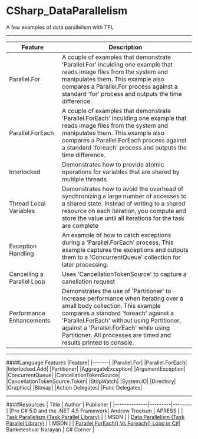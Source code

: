 # CSharp_DataParallelism
A few examples of data parallelism with TPL

---
|Feature |Description |
|--------|------------|
|Parallel.For | A couple of examples that demonstrate 'Parallel.For' inculding one example that reads image files from the system and manipulates them. This example also compares a Parallel.For process against a standard 'for' process and outputs the time difference. |
|Parallel.ForEach | A couple of examples that demonstrate 'Parallel.ForEach' inculding one example that reads image files from the system and manipulates them. This example also compares a Parallel.ForEach process against a standard 'foreach' process and outputs the time difference. |
|Interlocked | Demonstrates how to provide atomic operations for variables that are shared by multiple threads |
| Thread Local Variables | Demonstrates how to avoid the overhead of synchronizing a large number of accesses to a shared state. Instead of writing to a shared resource on each iteration, you compute and store the value until all iterations for the task are complete |
|Exception Handling | An example of how to catch exceptions during a 'Parallel.ForEach' process. This example captures the exceptions and outputs them to a 'ConcurrentQueue' collection for later processing. |
|Cancelling a Parallel Loop | Uses 'CancellationTokenSource' to capture a canellation request |
|Performance Enhancements | Demonstrates the use of 'Partitioner' to increase performance when iterating over a small body collection. This example compares a standard 'foreach' against a 'Parallel.ForEach' without using Partitioner, against a 'Parallel.ForEach' while using Partitioner. All processes are timed and results printed to console.|

---
####Language Features
|Feature|
|-------|
|Parallel.For|
|Parallel.ForEach|
|Interlocked.Add|
|Partitioner|
|AggregateException|
|ArgumentException|
|ConcurrentQueue|
|CancellationTokenSource|
|CancellationTokenSource.Token|
|StopWatch|
|System.IO|
|Directory|
|Graphics|
|Bitmap|
|Action Delegates|
|Func Delegates|

---
####Resources
| Title | Author | Publisher |
|--------------|---------|--------|
|Pro C# 5.0 and the .NET 4.5 Framework| Andrew Troelsen | APRESS |
| [Task Parallelism (Task Parallel Library)](https://msdn.microsoft.com/en-us/library/dd537609(v=vs.110).aspx) |  | MSDN |
| [Data Parallelism (Task Parallel Library)](https://msdn.microsoft.com/en-us/library/dd537608(v=vs.110).aspx) |  | MSDN |
| [Parallel.ForEach() Vs Foreach() Loop in C#](http://www.c-sharpcorner.com/UploadFile/efa3cf/parallel-foreach-vs-foreach-loop-in-C-Sharp/)| Banketeshvar Narayan | C# Corner |
